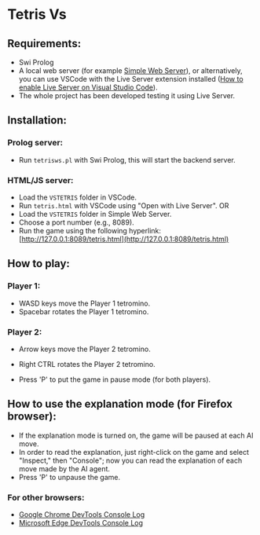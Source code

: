 # Tetris Vs

## Requirements:
- Swi Prolog
- A local web server (for example [Simple Web Server](https://simplewebserver.org/)), or alternatively, you can use VSCode with the Live Server extension installed ([How to enable Live Server on Visual Studio Code](https://www.geeksforgeeks.org/how-to-enable-live-server-on-visual-studio-code/)).
- The whole project has been developed testing it using Live Server.

## Installation:

### Prolog server:
- Run `tetrisws.pl` with Swi Prolog, this will start the backend server.

### HTML/JS server:
- Load the `VSTETRIS` folder in VSCode.
- Run `tetris.html` with VSCode using "Open with Live Server".
  OR
- Load the `VSTETRIS` folder in Simple Web Server.
- Choose a port number (e.g., 8089).
- Run the game using the following hyperlink: [http://127.0.0.1:8089/tetris.html](http://127.0.0.1:8089/tetris.html)

## How to play:

### Player 1:
- WASD keys move the Player 1 tetromino.
- Spacebar rotates the Player 1 tetromino.

### Player 2:
- Arrow keys move the Player 2 tetromino.
- Right CTRL rotates the Player 2 tetromino.

- Press 'P' to put the game in pause mode (for both players).

## How to use the explanation mode (for Firefox browser):
- If the explanation mode is turned on, the game will be paused at each AI move.
- In order to read the explanation, just right-click on the game and select "Inspect," then "Console"; now you can read the explanation of each move made by the AI agent.
- Press 'P' to unpause the game.

### For other browsers:
- [Google Chrome DevTools Console Log](https://developer.chrome.com/docs/devtools/console/log)
- [Microsoft Edge DevTools Console Log](https://learn.microsoft.com/en-us/microsoft-edge/devtools-guide-chromium/console/console-log)
